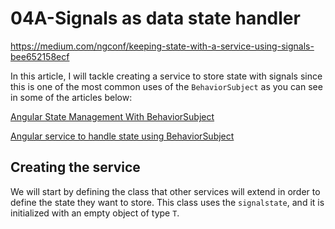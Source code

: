# 04A-Signals as data state handler

https://medium.com/ngconf/keeping-state-with-a-service-using-signals-bee652158ecf

In this article, I will tackle creating a service to store state with signals since this is one of the most common uses of the `BehaviorSubject` as you can see in some of the articles below:

[Angular State Management With BehaviorSubject](https://dev.to/ngconf/angular-state-management-with-behaviorsubject-22b0?source=post_page-----bee652158ecf--------------------------------)

[Angular service to handle state using BehaviorSubject](https://medium.com/ngconf/keeping-state-with-a-service-using-signals-bee652158ecf)

## Creating the service

We will start by defining the class that other services will extend in order to define the state they want to store. 
This class uses the `signalstate`, and it is initialized with an empty object of type `T`.

